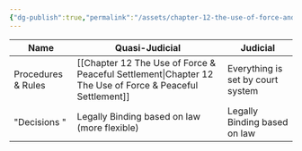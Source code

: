 ```yaml
---
{"dg-publish":true,"permalink":"/assets/chapter-12-the-use-of-force-and-peaceful-settlement/differences/"}
---
```


|Name|Quasi-Judicial|Judicial|
|---|---|---|
|Procedures & Rules|[[Chapter 12 The Use of Force & Peaceful Settlement\|Chapter 12 The Use of Force & Peaceful Settlement]]|Everything is set by court system|
|"Decisions "|Legally Binding based on law (more flexible)|Legally Binding based on law|